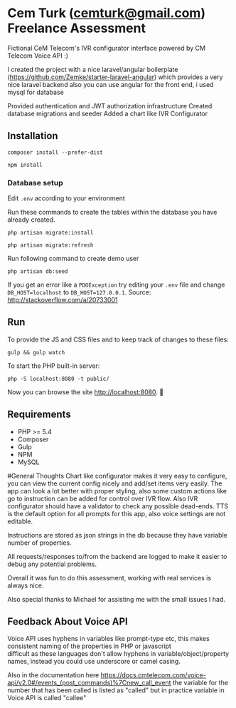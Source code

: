 # Cem Turk (cemturk@gmail.com) Freelance Assessment

Fictional CeM Telecom's IVR configurator interface powered by CM Telecom Voice API :)

I created the project with a nice laravel/angular boilerplate 
(https://github.com/Zemke/starter-laravel-angular) which provides a very nice 
laravel backend also you can use angular for the front end, i used mysql for database

Provided authentication and JWT authorization infrastructure
Created database migrations and seeder 
Added a chart like IVR Configurator


## Installation

```
composer install --prefer-dist
```
```
npm install
```

### Database setup

Edit `.env` according to your environment 

Run these commands to create the tables within the database you have already created.

```
php artisan migrate:install
```
```
php artisan migrate:refresh
```
Run following command to create demo user
```
php artisan db:seed
```

If you get an error like a `PDOException` try editing your `.env` file and change `DB_HOST=localhost` to `DB_HOST=127.0.0.1`. 
Source: http://stackoverflow.com/a/20733001

## Run

To provide the JS and CSS files and to keep track of changes to these files:
```
gulp && gulp watch
```

To start the PHP built-in server:
```
php -S localhost:8080 -t public/
```

Now you can browse the site  [http://localhost:8080](http://localhost:8080). 🙌

## Requirements

- PHP >= 5.4
- Composer
- Gulp
- NPM
- MySQL

#General Thoughts
Chart like configurator makes it very easy to configure, you can view the current config nicely and add/set items very easily.
The app can look a lot better with proper styling, also some custom actions like go to instruction can be added for control over IVR flow.
Also IVR configurator should have a validator to check any possible dead-ends.
TTS is the default option for all prompts for this app, also voice settings are not editable. 

Instructions are stored as json strings in the db because they have variable number of properties. 

All requests/responses to/from the backend are logged to make it easier to debug any potential problems.

Overall it was fun to do this assessment, working with real services is always nice. 

Also special thanks to Michael for assisting me with the small issues I had.

## Feedback About Voice API

Voice API uses hyphens in variables like prompt-type etc, this makes consistent naming of the properties in PHP or javascript  
difficult as these languages don't allow hyphens in variable/object/property names, instead you could use underscore or camel casing.

Also in the documentation here https://docs.cmtelecom.com/voice-api/v2.0#/events_(post_commands)%7Cnew_call_event
the variable for the number that has been called is listed as "called" but in practice variable in Voice API is called "callee"


